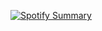 
[![Spotify Summary](https://spotify-for-readme-pi.vercel.app/api/spotify/ohleh3qyvy9e0csb4drown5jq)](https://open.spotify.com/user/ohleh3qyvy9e0csb4drown5jq)
            
